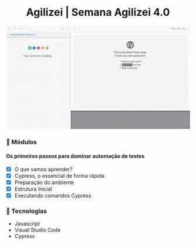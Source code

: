 <div align="center">
    <img src="" width="200">
    <h1>Agilizei | Semana Agilizei 4.0</h1>
</div>

<div align="center">
    <img src="video.gif"> 
</div>


### :memo: Módulos

#### Os primeiros passos para dominar automação de testes
- [x] O que vamos aprender?
- [x] Cypress, o essencial de forma rápida
- [x] Preparação do ambiente
- [x] Estrutura Inicial
- [x] Executando comandos Cypress

### :hammer: Tecnologias
<ul>
    <li>Javascript</li>
    <li>Visual Studio Code</li>
    <li>Cypress</li>
</ul>
